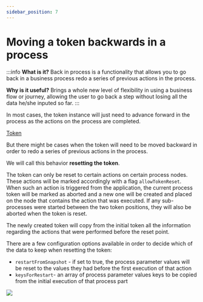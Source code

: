 ```yaml
---
sidebar_position: 7
---
```


# Moving a token backwards in a process

:::info
**What is it?** Back in process is a functionality that allows you to go back in a business process redo a series of previous actions in the process.

**Why is it useful?** Brings a whole new level of flexibility in using a business flow or journey, allowing the user to go back a step without losing all the data he/she inputed so far.
:::

In most cases, the token instance will just need to advance forward in the process as the actions on the process are completed.

[Token](../../building-blocks/token)

But there might be cases when the token will need to be moved backward in order to redo a series of previous actions in the process.

We will call this behavior **resetting the token**.

The token can only be reset to certain actions on certain process nodes. These actions will be marked accordingly with a flag `allowTokenReset`. When such an action is triggered from the application, the current process token will be marked as aborted and a new one will be created and placed on the node that contains the action that was executed. If any sub-processes were started between the two token positions, they will also be aborted when the token is reset.

The newly created token will copy from the initial token all the information regarding the actions that were performed before the reset point.

There are a few configuration options available in order to decide which of the data to keep when resetting the token:

* `restartFromSnapshot` - if set to true, the process parameter values will be reset to the values they had before the first execution of that action
* `keysForRestart`- an array of process parameter values keys to be copied from the initial execution of that process part

![](https://s3.eu-west-1.amazonaws.com/docx.flowx.ai/2.13/pf_moving_token_bw.gif)